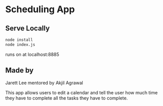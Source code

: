 # Scheduling App

## Serve Locally

```bash
node install
node index.js
```

runs on at localhost:8885

## Made by

Jarett Lee mentored by Akjil Agrawal

This app allows users to edit a calendar and tell the user how much time they have to complete all the tasks they have to complete.
